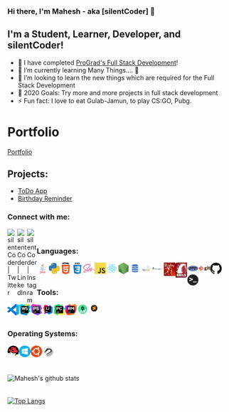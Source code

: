 ### Hi there, I'm Mahesh - aka [silentCoder] 👋

## I'm a Student, Learner, Developer, and silentCoder!
- 🔭 I have completed [ProGrad's Full Stack Development][FacePrep]!
- 🌱 I’m currently learning Many Things.... 🤣
- 👯 I’m looking to learn the new things which are required for the Full Stack Development
- 🥅 2020 Goals: Try more and more projects in full stack development
- ⚡ Fun fact: I love to eat Gulab-Jamun, to play CS:GO, Pubg.

# Portfolio
[Portfolio]

## Projects:
- [ToDo App][todo]
- [Birthday Reminder][birthday]

### Connect with me:

[<img align="left" alt="silentCoder | Twitter" width="22px" src="https://cdn.jsdelivr.net/npm/simple-icons@v3/icons/twitter.svg" />][twitter]
[<img align="left" alt="silentCoder | LinkedIn" width="22px" src="https://cdn.jsdelivr.net/npm/simple-icons@v3/icons/linkedin.svg" />][linkedin]
[<img align="left" alt="silentCoder | Instagram" width="22px" src="https://cdn.jsdelivr.net/npm/simple-icons@v3/icons/instagram.svg" />][instagram]

<br />

### Languages:

<img align="left" alt="JAVA" width="26px" src="https://github.com/MaheshChavan1264/icons/blob/master/java.png" />
<img align="left" alt="Python" width="26px" src="https://github.com/MaheshChavan1264/icons/blob/master/python.jpg" />
<img align="left" alt="HTML5" width="26px" src="https://raw.githubusercontent.com/github/explore/80688e429a7d4ef2fca1e82350fe8e3517d3494d/topics/html/html.png" />
<img align="left" alt="CSS3" width="26px" src="https://raw.githubusercontent.com/github/explore/80688e429a7d4ef2fca1e82350fe8e3517d3494d/topics/css/css.png" />
<img align="left" alt="Sass" width="26px" src="https://raw.githubusercontent.com/github/explore/80688e429a7d4ef2fca1e82350fe8e3517d3494d/topics/sass/sass.png" />
<img align="left" alt="JavaScript" width="26px" src="https://raw.githubusercontent.com/github/explore/80688e429a7d4ef2fca1e82350fe8e3517d3494d/topics/javascript/javascript.png" />
<img align="left" alt="React" width="26px" src="https://raw.githubusercontent.com/github/explore/80688e429a7d4ef2fca1e82350fe8e3517d3494d/topics/react/react.png" />
<img align="left" alt="Node.js" width="26px" src="https://raw.githubusercontent.com/github/explore/80688e429a7d4ef2fca1e82350fe8e3517d3494d/topics/nodejs/nodejs.png" />
<img align="left" alt="SQL" width="26px" src="https://raw.githubusercontent.com/github/explore/80688e429a7d4ef2fca1e82350fe8e3517d3494d/topics/sql/sql.png" />
<img align="left" alt="MySQL" width="26px" src="https://raw.githubusercontent.com/github/explore/80688e429a7d4ef2fca1e82350fe8e3517d3494d/topics/mysql/mysql.png" />
<img align="left" alt="MongoDB" width="26px" src="https://raw.githubusercontent.com/github/explore/80688e429a7d4ef2fca1e82350fe8e3517d3494d/topics/mongodb/mongodb.png" />
<img align="left" alt="Ruby" width="26px" src="https://github.com/MaheshChavan1264/icons/blob/master/ruby.png" />
<img align="left" alt="Rails" width="26px" src="https://github.com/MaheshChavan1264/icons/blob/master/rails.png" />
<img align="left" alt="PHP" width="26px" src="https://github.com/MaheshChavan1264/icons/blob/master/php.png" />
<img align="left" alt="Git" width="26px" src="https://raw.githubusercontent.com/github/explore/80688e429a7d4ef2fca1e82350fe8e3517d3494d/topics/git/git.png" />
<img align="left" alt="GitHub" width="26px" src="https://raw.githubusercontent.com/github/explore/78df643247d429f6cc873026c0622819ad797942/topics/github/github.png" />
<img align="left" alt="HTML5" width="26px" src="https://raw.githubusercontent.com/github/explore/80688e429a7d4ef2fca1e82350fe8e3517d3494d/topics/terminal/terminal.png" />
<br />

<br />

### Tools:

<img align="left" alt="Visual Studio Code" width="26px" src="https://raw.githubusercontent.com/github/explore/80688e429a7d4ef2fca1e82350fe8e3517d3494d/topics/visual-studio-code/visual-studio-code.png" />
<img align="left" alt="WebStorm" width="26px" src="https://github.com/MaheshChavan1264/icons/blob/master/web.png" />
<img align="left" alt="PhpStorm" width="26px" src="https://github.com/MaheshChavan1264/icons/blob/master/phpstorm.png" />
<img align="left" alt="IntellijIdea" width="26px" src="https://github.com/MaheshChavan1264/icons/blob/master/idea.png" />
<img align="left" alt="Pycharm" width="26px" src="https://github.com/MaheshChavan1264/icons/blob/master/pycharm.png" />
<img align="left" alt="RubyMine" width="26px" src="https://github.com/MaheshChavan1264/icons/blob/master/rubymine.png" />
<img align="left" alt="AndroidStudio" width="26px" src="https://github.com/MaheshChavan1264/icons/blob/master/studio.jpeg" />
<img align="left" alt="Sublime" width="26px" src="https://github.com/MaheshChavan1264/icons/blob/master/sublime.png" />

<br />

<br />

### Operating Systems:

<img align="left" alt="RedHat" width="26px" src="https://github.com/MaheshChavan1264/icons/blob/master/redhat.png" />
<img align="left" alt="Windows10" width="26px" src="https://github.com/MaheshChavan1264/icons/blob/master/10.png" />
<img align="left" alt="Ubuntu" width="26px" src="https://github.com/MaheshChavan1264/icons/blob/master/ubuntu.png" />
<img align="left" alt="Kali" width="26px" src="https://github.com/MaheshChavan1264/icons/blob/master/kali.png" />

<br />
<br />
<br />

![Mahesh's github stats](https://github-readme-stats.vercel.app/api?username=MaheshChavan1264&show_icons=true&theme=synthwave)
<br />
<br />
<br />
[![Top Langs](https://github-readme-stats.vercel.app/api/top-langs/?username=anuraghazra&hide=jupyter-notebook&langs_count=8)](https://github.com/anuraghazra/github-readme-stats)

<br />

[FacePrep]: https://www.faceprep.in/prograd/full-stack-developer/?source=Home
[twitter]: https://twitter.com/mahesh1264
[instagram]: https://www.instagram.com/silentcoder_/
[linkedin]: https://www.linkedin.com/in/mahesh-chavan-939738135/
[birthday]: https://birthday-reminder-reactjs-project.vercel.app/
[portfolio]: https://mahesh-chavan1264.vercel.app/
[todo]: https://todo-app-reactjs-redux.vercel.app/
